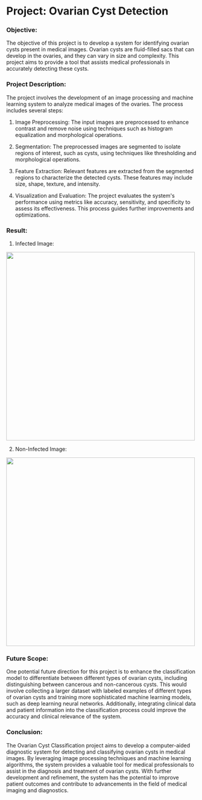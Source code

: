 # Project: Ovarian Cyst Detection

### Objective:
The objective of this project is to develop a system for identifying ovarian cysts present in medical images. Ovarian cysts are fluid-filled sacs that can develop in the ovaries, and they can vary in size and complexity. This project aims to provide a tool that assists medical professionals in accurately detecting these cysts.

### Project Description:
The project involves the development of an image processing and machine learning system to analyze medical images of the ovaries. The process includes several steps:

1. Image Preprocessing: The input images are preprocessed to enhance contrast and remove noise using techniques such as histogram equalization and morphological operations.

2. Segmentation: The preprocessed images are segmented to isolate regions of interest, such as cysts, using techniques like thresholding and morphological operations.

3. Feature Extraction: Relevant features are extracted from the segmented regions to characterize the detected cysts. These features may include size, shape, texture, and intensity.

4. Visualization and Evaluation: The project evaluates the system's performance using metrics like accuracy, sensitivity, and specificity to assess its effectiveness. This process guides further improvements and optimizations.

### Result: 
1. Infected Image:
   
<img src="https://github.com/Ruchag0803/Ovarian-Cyst-detection-using-image-processing/assets/112757983/188c0e33-d0ba-4996-ba02-3adf959f3acb" width="500" height="500">

2. Non-Infected Image:
   
<img src="https://github.com/Ruchag0803/Ovarian-Cyst-detection-using-image-processing/assets/112757983/aa431f49-f227-47a5-8ccd-552b6b508830" width="500" height="500">


### Future Scope:
One potential future direction for this project is to enhance the classification model to differentiate between different types of ovarian cysts, including distinguishing between cancerous and non-cancerous cysts. This would involve collecting a larger dataset with labeled examples of different types of ovarian cysts and training more sophisticated machine learning models, such as deep learning neural networks. Additionally, integrating clinical data and patient information into the classification process could improve the accuracy and clinical relevance of the system.

### Conclusion:
The Ovarian Cyst Classification project aims to develop a computer-aided diagnostic system for detecting and classifying ovarian cysts in medical images. By leveraging image processing techniques and machine learning algorithms, the system provides a valuable tool for medical professionals to assist in the diagnosis and treatment of ovarian cysts. With further development and refinement, the system has the potential to improve patient outcomes and contribute to advancements in the field of medical imaging and diagnostics.
